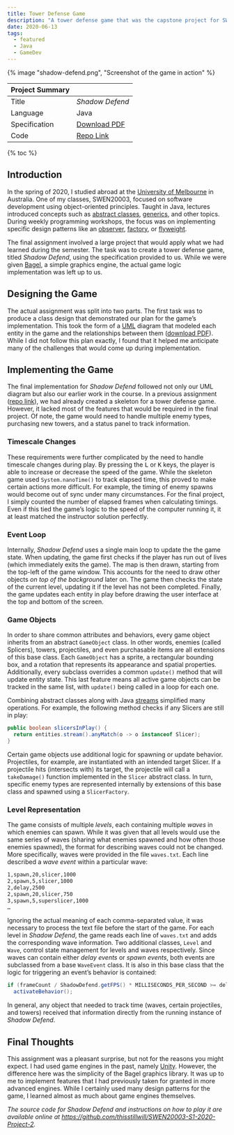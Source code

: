 ```yaml
---
title: Tower Defense Game
description: "A tower defense game that was the capstone project for SWEN20003 Object Oriented Software Development at the University of Melbourne."
date: 2020-06-13
tags:
  - featured
  - Java
  - GameDev
---
```


{% image "shadow-defend.png", "Screenshot of the game in action" %}

| Project&nbsp;Summary |                                                                           |
| -------------------- | ------------------------------------------------------------------------- |
| Title                | _Shadow Defend_                                                           |
| Language             | Java                                                                      |
| Specification        | [Download PDF](shadow-defend-specification.pdf)                           |
| Code                 | [Repo Link](https://github.com/thisstillwill/SWEN20003-S1-2020-Project-2) |

{% toc %}

## Introduction

In the spring of 2020, I studied abroad at the [University of Melbourne](https://www.unimelb.edu.au/) in Australia. One of my classes, SWEN20003, focused on software development using object-oriented principles. Taught in Java, lectures introduced concepts such as [abstract classes](https://en.wikipedia.org/wiki/Abstract_type), [generics](https://en.wikipedia.org/wiki/Generic_programming), and other topics. During weekly programming workshops, the focus was on implementing specific design patterns like an [observer](https://en.wikipedia.org/wiki/Observer_pattern), [factory](https://en.wikipedia.org/wiki/Factory_method_pattern), or [flyweight](https://en.wikipedia.org/wiki/Flyweight_pattern).

The final assignment involved a large project that would apply what we had learned during the semester. The task was to create a tower defense game, titled _Shadow Defend_, using the specification provided to us. While we were given [Bagel](https://people.eng.unimelb.edu.au/mcmurtrye/bagel-doc/), a simple graphics engine, the actual game logic implementation was left up to us.

## Designing the Game

The actual assignment was split into two parts. The first task was to produce a class design that demonstrated our plan for the game’s implementation. This took the form of a [UML](https://en.wikipedia.org/wiki/Unified_Modeling_Language) diagram that modeled each entity in the game and the relationships between them ([download PDF](shadow-defend-uml.pdf)). While I did not follow this plan exactly, I found that it helped me anticipate many of the challenges that would come up during implementation.

## Implementing the Game

The final implementation for _Shadow Defend_ followed not only our UML diagram but also our earlier work in the course. In a previous assignment ([repo link](https://github.com/thisstillwill/SWEN20003-S1-2020-Project-1)), we had already created a skeleton for a tower defense game. However, it lacked most of the features that would be required in the final project. Of note, the game would need to handle multiple enemy types, purchasing new towers, and a status panel to track information.

### Timescale Changes

These requirements were further complicated by the need to handle timescale changes during play. By pressing the <kbd>L</kbd> or <kbd>K</kbd> keys, the player is able to increase or decrease the speed of the game. While the skeleton game used `System.nanoTime()` to track elapsed time, this proved to make certain actions more difficult. For example, the timing of enemy spawns would become out of sync under many circumstances. For the final project, I simply counted the number of elapsed frames when calculating timings. Even if this tied the game’s logic to the speed of the computer running it, it at least matched the instructor solution perfectly.

### Event Loop

Internally, _Shadow Defend_ uses a single main loop to update the the game state. When updating, the game first checks if the player has run out of lives (which immediately exits the game). The map is then drawn, starting from the top-left of the game window. This accounts for the need to draw other objects _on top of the background_ later on. The game then checks the state of the current level, updating it if the level has not been completed. Finally, the game updates each entity in play before drawing the user interface at the top and bottom of the screen.

### Game Objects

In order to share common attributes and behaviors, every game object inherits from an abstract `GameObject` class. In other words, enemies (called Splicers), towers, projectiles, and even purchasable items are all extensions of this base class. Each `GameObject` has a sprite, a rectangular bounding box, and a rotation that represents its appearance and spatial properties. Additionally, every subclass overrides a common `update()` method that will update entity state. This last feature means all active game objects can be tracked in the same list, with `update()` being called in a loop for each one.

Combining abstract classes along with Java [streams](https://docs.oracle.com/javase/8/docs/api/java/util/stream/package-summary.html) simplified many operations. For example, the following method checks if any Slicers are still in play:

```java
public boolean slicersInPlay() {
  return entities.stream().anyMatch(o -> o instanceof Slicer);
}
```

Certain game objects use additional logic for spawning or update behavior. Projectiles, for example, are instantiated with an intended target Slicer. If a projectile hits (intersects with) its target, the projectile will call a `takeDamage()` function implemented in the `Slicer` abstract class. In turn, specific enemy types are represented internally by extensions of this base class and spawned using a `SlicerFactory`.

### Level Representation

The game consists of multiple _levels_, each containing multiple _waves_ in which enemies can spawn. While it was given that all levels would use the same series of waves (sharing what enemies spawned and how often those enemies spawned), the format for describing waves could not be changed. More specifically, waves were provided in the file `waves.txt`. Each line described a _wave event_ within a particular wave:

```txt
1,spawn,20,slicer,1000
2,spawn,5,slicer,1000
2,delay,2500
2,spawn,20,slicer,750
3,spawn,5,superslicer,1000
…
```

Ignoring the actual meaning of each comma-separated value, it was necessary to process the text file before the start of the game. For each level in _Shadow Defend_, the game reads each line of `waves.txt` and adds the corresponding wave information. Two additional classes, `Level` and `Wave`, control state management for levels and waves respectively. Since waves can contain either _delay events_ or _spawn events_, both events are subclassed from a base `WaveEvent` class. It is also in this base class that the logic for triggering an event’s behavior is contained:

```java
if (frameCount / ShadowDefend.getFPS() * MILLISECONDS_PER_SECOND >= delay)
  activateBehavior();
```

In general, any object that needed to track time (waves, certain projectiles, and towers) received that information directly from the running instance of _Shadow Defend_.

## Final Thoughts

This assignment was a pleasant surprise, but not for the reasons you might expect. I had used game engines in the past, namely [Unity](https://unity.com/). However, the difference here was the simplicity of the Bagel graphics library. It was up to me to implement features that I had previously taken for granted in more advanced engines. While I certainly used many design patterns for the game, I learned almost as much about game engines themselves.

_The source code for Shadow Defend and instructions on how to play it are available online at <https://github.com/thisstillwill/SWEN20003-S1-2020-Project-2>._
